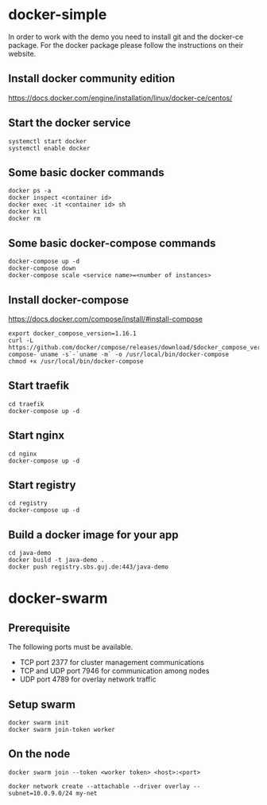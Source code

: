 # docker-simple

In order to work with the demo you need to install git and the docker-ce package. For the docker package please follow the instructions on their website.

## Install docker community edition
https://docs.docker.com/engine/installation/linux/docker-ce/centos/

## Start the docker service
```
systemctl start docker
systemctl enable docker
```

## Some basic docker commands
```
docker ps -a
docker inspect <container id>
docker exec -it <container id> sh
docker kill
docker rm
```

## Some basic docker-compose commands
```
docker-compose up -d
docker-compose down
docker-compose scale <service name>=<number of instances>
```

## Install docker-compose
https://docs.docker.com/compose/install/#install-compose
```
export docker_compose_version=1.16.1
curl -L https://github.com/docker/compose/releases/download/$docker_compose_version/docker-compose-`uname -s`-`uname -m` -o /usr/local/bin/docker-compose
chmod +x /usr/local/bin/docker-compose
```

## Start traefik
```
cd traefik
docker-compose up -d
```

## Start nginx
```
cd nginx
docker-compose up -d
```

## Start registry
```
cd registry
docker-compose up -d
```

## Build a docker image for your app
```
cd java-demo
docker build -t java-demo .
docker push registry.sbs.guj.de:443/java-demo
```

# docker-swarm

## Prerequisite
The following ports must be available.

* TCP port 2377 for cluster management communications
* TCP and UDP port 7946 for communication among nodes
* UDP port 4789 for overlay network traffic

## Setup swarm
```
docker swarm init
docker swarm join-token worker
```

## On the node
```
docker swarm join --token <worker token> <host>:<port>
```


```
docker network create --attachable --driver overlay --subnet=10.0.9.0/24 my-net
```
